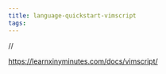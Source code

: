 ```yaml
---
title: language-quickstart-vimscript
tags:
---
```


//

https://learnxinyminutes.com/docs/vimscript/